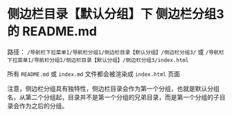 # 侧边栏目录【默认分组】下 侧边栏分组3 的 README.md

路径： `/导航栏下拉菜单1/导航栏分组1/侧边栏目录【默认分组】/侧边栏分组3/` 或 `/导航栏下拉菜单1/导航栏分组1/侧边栏目录【默认分组】/侧边栏分组3/index.html`

所有 `README.md` 或 `index.md` 文件都会被渲染成 `index.html` 页面

注意，侧边栏分组具有独特性，侧边栏目录会作为第一个分组，也就是默认分组名，从第二个分组起，目录并不是第一个分组的兄弟目录，而是第一个分组的子目录会作为之后的分组。
